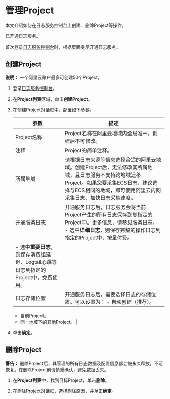 # 管理Project

本文介绍如何在日志服务控制台上创建、删除Project等操作。

已开通日志服务。

首次登录[日志服务控制台](https://sls.console.aliyun.com)时，根据页面提示开通日志服务。

## 创建Project

**说明：** 一个阿里云账户最多可创建50个Project。

1.  登录[日志服务控制台](https://sls.console.aliyun.com)。

2.  在**Project列表**区域，单击**创建Project**。

3.  在创建Project对话框中，配置如下参数。

    |参数|描述|
    |--|--|
    |Project名称|Project名称在阿里云地域内全局唯一，创建后不可修改。|
    |注释|Project的简单注释。|
    |所属地域|请根据日志来源等信息选择合适的阿里云地域。创建Project后，无法修改其所属地域，且日志服务不支持跨地域迁移Project。如果您要采集ECS日志，建议选择与ECS相同的地域，即可使用阿里云内网采集日志，加快日志采集速度。 |
    |开通服务日志|开通服务日志后，日志服务会将当前Project产生的所有日志保存到您指定的Project中。更多信息，请参见[服务日志]()。    -   选中**详细日志**，则保存完整的操作日志到指定的Project中，按量付费。
    -   选中**重要日志**，则保存消费组延迟、Logtail心跳等日志到指定的Project中，免费使用。 |
    |日志存储位置|开通服务日志后，需要选择日志的存储位置。可以设置为：    -   自动创建（推荐）。
    -   当前Project。
    -   同一地域下的其他Project。 |

4.  单击**确定**。


## 删除Project

**警告：** 删除Project后，其管理的所有日志数据及配置信息都会被永久释放，不可恢复。在删除Project前请慎重确认，避免数据丢失。

1.  在**Project列表**中，找到目标Project，单击**删除**。

2.  在删除Project对话框，选择删除原因，并单击**确定**。


